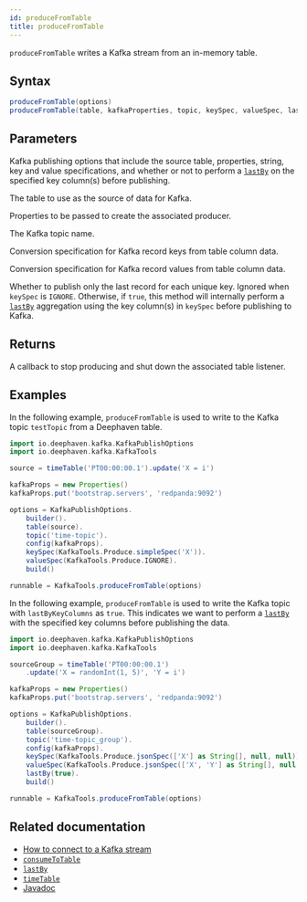 ```yaml
---
id: produceFromTable
title: produceFromTable
---
```


`produceFromTable` writes a Kafka stream from an in-memory table.

## Syntax

```groovy syntax
produceFromTable(options)
produceFromTable(table, kafkaProperties, topic, keySpec, valueSpec, lastByKeyColumns)
```

## Parameters

<ParamTable>
<Param name="options" type="KafkaPublishOptions">

Kafka publishing options that include the source table, properties, string, key and value specifications, and whether or not to perform a [`lastBy`](../../table-operations/group-and-aggregate/lastBy.md) on the specified key column(s) before publishing.

</Param>
<Param name="table" type="Table">

The table to use as the source of data for Kafka.

</Param>
<Param name="kafkaProperties" type="Properties">

Properties to be passed to create the associated producer.

</Param>
<Param name="topic" type="String">

The Kafka topic name.

</Param>
<Param name="keySpec" type="KeyOrValueSpec">

Conversion specification for Kafka record keys from table column data.

</Param>
<Param name="valueSpec" type="KeyOrValueSpec">

Conversion specification for Kafka record values from table column data.

</Param>
<Param name="lastByKeyColumns" type="boolean">

Whether to publish only the last record for each unique key. Ignored when `keySpec` is `IGNORE`. Otherwise, if `true`, this method will internally perform a [`lastBy`](../../table-operations/group-and-aggregate/lastBy.md) aggregation using the key column(s) in `keySpec` before publishing to Kafka.

</Param>
</ParamTable>

## Returns

A callback to stop producing and shut down the associated table listener.

## Examples

In the following example, `produceFromTable` is used to write to the Kafka topic `testTopic` from a Deephaven table.

```groovy docker-config=kafka order=null
import io.deephaven.kafka.KafkaPublishOptions
import io.deephaven.kafka.KafkaTools

source = timeTable('PT00:00:00.1').update('X = i')

kafkaProps = new Properties()
kafkaProps.put('bootstrap.servers', 'redpanda:9092')

options = KafkaPublishOptions.
    builder().
    table(source).
    topic('time-topic').
    config(kafkaProps).
    keySpec(KafkaTools.Produce.simpleSpec('X')).
    valueSpec(KafkaTools.Produce.IGNORE).
    build()

runnable = KafkaTools.produceFromTable(options)
```

In the following example, `produceFromTable` is used to write the Kafka topic with `lastByKeyColumns` as `true`. This indicates we want to perform a [`lastBy`](../../table-operations/group-and-aggregate/lastBy.md) with the specified key columns before publishing the data.

```groovy docker-config=kafka ticking-table order=null
import io.deephaven.kafka.KafkaPublishOptions
import io.deephaven.kafka.KafkaTools

sourceGroup = timeTable('PT00:00:00.1')
    .update('X = randomInt(1, 5)', 'Y = i')

kafkaProps = new Properties()
kafkaProps.put('bootstrap.servers', 'redpanda:9092')

options = KafkaPublishOptions.
    builder().
    table(sourceGroup).
    topic('time-topic_group').
    config(kafkaProps).
    keySpec(KafkaTools.Produce.jsonSpec(['X'] as String[], null, null)).
    valueSpec(KafkaTools.Produce.jsonSpec(['X', 'Y'] as String[], null, null)).
    lastBy(true).
    build()

runnable = KafkaTools.produceFromTable(options)
```

## Related documentation

- [How to connect to a Kafka stream](../../../how-to-guides/data-import-export/kafka-stream.md)
- [`consumeToTable`](./consumeToTable.md)
- [`lastBy`](../../table-operations/group-and-aggregate/lastBy.md)
- [`timeTable`](../../table-operations/create/timeTable.md)
- [Javadoc](<https://deephaven.io/core/javadoc/io/deephaven/kafka/KafkaTools.html#produceFromTable(io.deephaven.kafka.KafkaPublishOptions)>)
